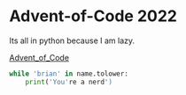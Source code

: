 # Advent-of-Code 2022

Its all in python because I am lazy.

[Advent_of_Code](https://adventofcode.com/2022) 

```python
while 'brian' in name.tolower:
    print('You're a nerd')
```
